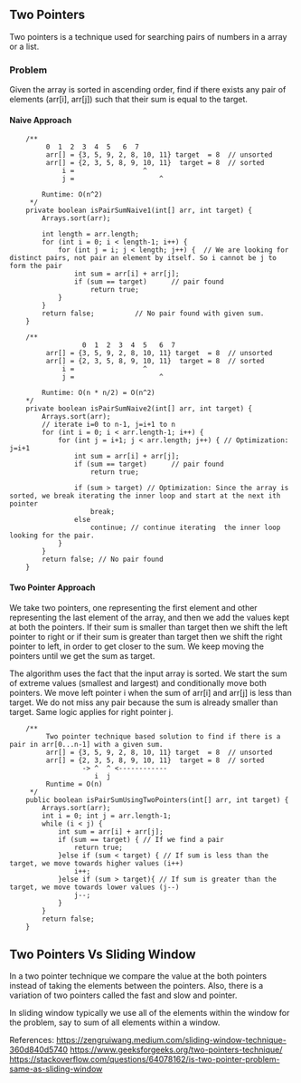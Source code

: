 ## Two Pointers
Two pointers is a technique used for searching pairs of numbers in a array or a list.

### Problem
Given the array is sorted in ascending order, find if there exists any pair of elements (arr[i], arr[j]) such that their sum is equal to the target.

#### Naive Approach
```
    /**
         0  1  2  3  4  5   6  7
         arr[] = {3, 5, 9, 2, 8, 10, 11} target  = 8  // unsorted
         arr[] = {2, 3, 5, 8, 9, 10, 11}  target = 8  // sorted
             i =                 ^
             j =                     ^

        Runtime: O(n^2)
     */
    private boolean isPairSumNaive1(int[] arr, int target) {
        Arrays.sort(arr);

        int length = arr.length;
        for (int i = 0; i < length-1; i++) {
            for (int j = i; j < length; j++) {  // We are looking for distinct pairs, not pair an element by itself. So i cannot be j to form the pair
                int sum = arr[i] + arr[j];
                if (sum == target)      // pair found
                    return true;
            }
        }
        return false;          // No pair found with given sum.
    }

    /**
                  0  1  2  3  4  5   6  7
         arr[] = {3, 5, 9, 2, 8, 10, 11} target  = 8  // unsorted
         arr[] = {2, 3, 5, 8, 9, 10, 11}  target = 8  // sorted
             i =                 ^
             j =                     ^

        Runtime: O(n * n/2) = O(n^2)
    */
    private boolean isPairSumNaive2(int[] arr, int target) {
        Arrays.sort(arr);
        // iterate i=0 to n-1, j=i+1 to n
        for (int i = 0; i < arr.length-1; i++) {
            for (int j = i+1; j < arr.length; j++) { // Optimization: j=i+1
                int sum = arr[i] + arr[j];
                if (sum == target)      // pair found
                    return true;

                if (sum > target) // Optimization: Since the array is sorted, we break iterating the inner loop and start at the next ith pointer
                    break;
                else
                    continue; // continue iterating  the inner loop looking for the pair.
            }
        }
        return false; // No pair found
    }
```

#### Two Pointer Approach

We take two pointers, one representing the first element and other representing the last element of the array, and then we add the values kept at both the pointers.
If their sum is smaller than target then we shift the left pointer to right or if their sum is greater than target then we shift the right pointer to left, in order to get closer to the sum.
We keep moving the pointers until we get the sum as target.

The algorithm uses the fact that the input array is sorted. We start the sum of extreme values (smallest and largest) and conditionally move both pointers.
We move left pointer i when the sum of arr[i] and arr[j] is less than target. We do not miss any pair because the sum is already smaller than target. Same logic applies for right pointer j.
```
    /**
         Two pointer technique based solution to find if there is a pair in arr[0...n-1] with a given sum.
         arr[] = {3, 5, 9, 2, 8, 10, 11} target  = 8  // unsorted
         arr[] = {2, 3, 5, 8, 9, 10, 11}  target = 8  // sorted
                  -> ^  ^ <------------
                     i  j
         Runtime = O(n)
     */
    public boolean isPairSumUsingTwoPointers(int[] arr, int target) {
        Arrays.sort(arr);
        int i = 0; int j = arr.length-1;
        while (i < j) {
            int sum = arr[i] + arr[j];
            if (sum == target) { // If we find a pair
                return true;
            }else if (sum < target) { // If sum is less than the target, we move towards higher values (i++)
                i++;
            }else if (sum > target){ // If sum is greater than the target, we move towards lower values (j--)
                j--;
            }
        }
        return false;
    }
```
## Two Pointers Vs Sliding Window
In a two pointer technique we compare the value at the both pointers instead of taking the elements between the pointers.
Also, there is a variation of two pointers called the fast and slow and pointer.

In sliding window typically we use all of the elements within the window for the problem, say to sum of all elements within a window.

References:
https://zengruiwang.medium.com/sliding-window-technique-360d840d5740
https://www.geeksforgeeks.org/two-pointers-technique/
https://stackoverflow.com/questions/64078162/is-two-pointer-problem-same-as-sliding-window
